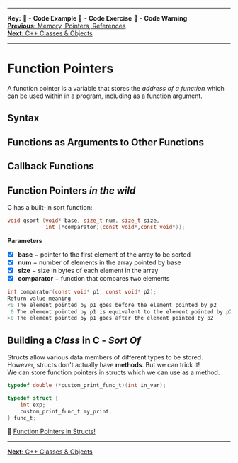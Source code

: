 
---
**Key:** 
:large_orange_diamond: - **Code Example** 
:large_blue_diamond: - **Code Exercise** 
:red_circle: - **Code Warning**  
[**Previous**: Memory, Pointers, References](https://github.com/ackirby88/CS107/blob/master/C-Basics/C-5-Memory.md)  
[**Next**: C++ Classes & Objects](https://github.com/ackirby88/CS107/blob/master/C++/CPP-0-ClassesObjects.md)

---
# Function Pointers
A function pointer is a variable that stores the *address of a function* which can be used within in a program, including as a function argument.

## Syntax

## Functions as Arguments to Other Functions

## Callback Functions

## Function Pointers *in the wild*
C has a built-in sort function:
```C
void qsort (void* base, size_t num, size_t size,  
            int (*comparator)(const void*,const void*));
```
**Parameters**
- [x] **base** − pointer to the first element of the array to be sorted
- [x] **num**  − number of elements in the array pointed by base
- [x] **size** − size in bytes of each element in the array
- [x] **comparator** − function that compares two elements

```C
int comparator(const void* p1, const void* p2);
Return value meaning
<0 The element pointed by p1 goes before the element pointed by p2
 0 The element pointed by p1 is equivalent to the element pointed by p2
>0 The element pointed by p1 goes after the element pointed by p2
```

## Building a *Class* in C - *Sort Of*
Structs allow various data members of different types to be stored. However, structs don't actually have **methods**. But we can trick it!  
We can store function pointers in structs which we can use as a method.  
```C
typedef double (*custom_print_func_t)(int in_var);

typedef struct {
    int exp;
    custom_print_func_t my_print;
} func_t;
```
:large_orange_diamond: [Function Pointers in Structs!](https://bit.ly/2WQlwM5)  

---
[**Next**: C++ Classes & Objects](https://github.com/ackirby88/CS107/blob/master/C++/CPP-0-ClassesObjects.md)
